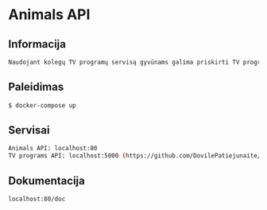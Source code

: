 Animals API
=====================

Informacija
-----------
```bash
Naudojant kolegų TV programų servisą gyvūnams galima priskirti TV programas. 
```

Paleidimas
------------
```bash
$ docker-compose up
```

Servisai
--------
```bash
Animals API: localhost:80
TV programs API: localhost:5000 (https://github.com/DovilePatiejunaite/WebServices)
```

Dokumentacija
-------------
```bash
localhost:80/doc
```
